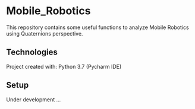 # Mobile_Robotics
This repository contains some useful functions to analyze Mobile Robotics using Quaternions perspective. 

## Technologies
Project created with:
Python 3.7 (Pycharm IDE)

## Setup
Under development ...
